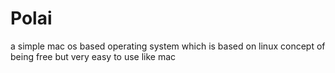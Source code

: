 # Polai
a simple mac os based operating system which is based on linux concept of being free but very easy to use like mac 
